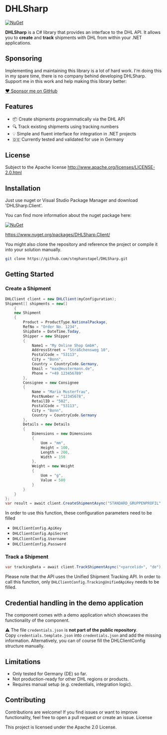 # DHLSharp

[![NuGet](https://img.shields.io/nuget/v/DHLSharp.Client?color=yellow)](https://www.nuget.org/packages/DHLSharp.Client/)

**DHLSharp** is a C# library that provides an interface to the DHL API. It allows you to **create** and **track** shipments with DHL from within your .NET applications.

## Sponsoring
Implementing and maintaining this library is a lot of hard work. I'm doing this in my spare time, there is no company behind developing DHLSharp. Support me in this work and help making this library better:

[:heart: Sponsor me on GitHub](https://github.com/sponsors/stephanstapel)


## Features

- 📦 Create shipments programmatically via the DHL API
- 🔍 Track existing shipments using tracking numbers
- 💡 Simple and fluent interface for integration in .NET projects
- 🇩🇪 Currently tested and validated for use in Germany

## License
Subject to the Apache license http://www.apache.org/licenses/LICENSE-2.0.html

## Installation
Just use nuget or Visual Studio Package Manager and download 'DHLSharp.Client'.

You can find more information about the nuget package here:

[![NuGet](https://img.shields.io/nuget/v/DHLSharp.Client?color=yellow)](https://www.nuget.org/packages/DHLSharp.Client/)

https://www.nuget.org/packages/DHLSharp.Client/

You might also clone the repository and reference the project or compile it into your solution manually.

```bash
git clone https://github.com/stephanstapel/DHLSharp.git
```

## Getting Started

### Create a Shipment

```csharp
DHLClient client = new DHLClient(myConfiguration);
Shipment[] shipments = new[]
    {
    new Shipment
    {
        Product = ProductType.NationalPackage,         
        RefNo = "Order No. 1234",
        ShipDate = DateTime.Today,
        Shipper = new Shipper
        {
            Name1 = "My Online Shop GmbH",
            AddressStreet = "Sträßchensweg 10",
            PostalCode = "53113",
            City = "Bonn",
            Country = CountryCode.Germany,
            Email = "max@mustermann.de",
            Phone = "+49 123456789"
        },
        Consignee = new Consignee
        {
            Name = "Maria Musterfrau",
            PostNumber = "12345678",
            RetailID = "502",
            PostalCode = "53113",
            City = "Bonn",
            Country = CountryCode.Germany
        },
        Details = new Details
        {
            Dimensions = new Dimensions
            {
                Uom = "mm",
                Height = 100,
                Length = 200,
                Width = 150
            },
            Weight = new Weight
            {
                Uom = "g",
                Value = 500
            }
        }
    }
};
var result = await client.CreateShipmentAsync("STANDARD_GRUPPENPROFIL", shipments, validate: false);
```

In order to use this function, these configuration parameters need to be filled

* `DHLClientConfig.ApiKey`
* `DHLClientConfig.ApiSecret`
* `DHLClientConfig.Username`
* `DHLClientConfig.Password`

### Track a Shipment

```csharp
var trackingData = await client.TrackShipmentAsync("<parcelid>", "de"); // "de": optional parameter allows to specify output language
```

Please note that the API uses the Unified Shipment Tracking API. In order to call this function, only `DHLClientConfig.TrackingUnifiedApiKey` needs to be filled.

## Credential handling in the demo application
The component comes with a demo application which showcases the functionality of the component.

⚠️ The file `credentials.json` is **not part of the public repository**.  
Copy `credentials.template.json` into `credentials.json` and add the missing information. Alternatively, you can of course fill the DHLClientConfig structure manually.

## Limitations
* Only tested for Germany (DE) so far.
* Not production-ready for other DHL regions or products.
* Requires manual setup (e.g. credentials, integration logic).

## Contributing
Contributions are welcome! If you find issues or want to improve functionality, feel free to open a pull request or create an issue.
License

This project is licensed under the Apache 2.0 License.

